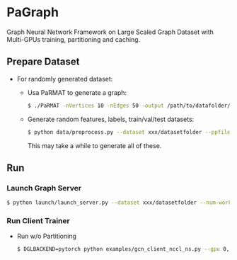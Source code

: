 # PaGraph

Graph Neural Network Framework on Large Scaled Graph Dataset with Multi-GPUs training, partitioning and caching.


## Prepare Dataset

* For randomly generated dataset:

  * Usa PaRMAT to generate a graph:

    ```bash
    $ ./PaRMAT -nVertices 10 -nEdges 50 -output /path/to/datafolder/pp.txt -noDuplicateEdges -undirected -threads 16

    ```
  
  * Generate random features, labels, train/val/test datasets:

    ```bash
    $ python data/preprocess.py --dataset xxx/datasetfolder --ppfile pp.txt --gen-feature --gen-label --gen-set
    ```

    This may take a while to generate all of these.

## Run

### Launch Graph Server

```bash
$ python launch/launch_server.py --dataset xxx/datasetfolder --num-workers 3
```

### Run Client Trainer

* Run w/o Partitioning

  ```bash
  $ DGLBACKEND=pytorch python examples/gcn_client_nccl_ns.py --gpu 0,1 --dataset /path/to/datasetfolder --num-neighbors 10 --batch-size 30000
  ```